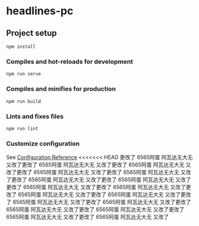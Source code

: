 # headlines-pc

## Project setup

```
npm install
```

### Compiles and hot-reloads for development

```
npm run serve
```

### Compiles and minifies for production

```
npm run build
```

### Lints and fixes files

```
npm run lint
```

### Customize configuration

See [Configuration Reference](https://cli.vuejs.org/config/)
<<<<<<< HEAD
更改了 6565阿蛋
阿瓦达无大无
又改了更改了 6565阿蛋
阿瓦达无大无
又改了更改了 6565阿蛋
阿瓦达无大无
又改了更改了 6565阿蛋
阿瓦达无大无
又改了更改了 6565阿蛋
阿瓦达无大无
又改了更改了 6565阿蛋
阿瓦达无大无
又改了更改了 6565阿蛋
阿瓦达无大无
又改了更改了 6565阿蛋
阿瓦达无大无
又改了更改了 6565阿蛋
阿瓦达无大无
又改了更改了 6565阿蛋
阿瓦达无大无
又改了更改了 6565阿蛋
阿瓦达无大无
又改了更改了 6565阿蛋
阿瓦达无大无
又改了更改了 6565阿蛋
阿瓦达无大无
又改了更改了 6565阿蛋
阿瓦达无大无
又改了更改了 6565阿蛋
阿瓦达无大无
又改了更改了 6565阿蛋
阿瓦达无大无
又改了更改了 6565阿蛋
阿瓦达无大无
又改了
